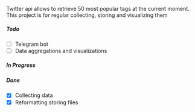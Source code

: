 ﻿Twitter api allows to retrieve 50 most popular tags at the current moment. This project is for regular collecting, storing and visualizing them

##### Todo

- [ ] Telegram bot  
- [ ] Data aggregations and visualizations 

##### In Progress

##### Done

- [x] Collecting data
- [x]  Reformatting storing files